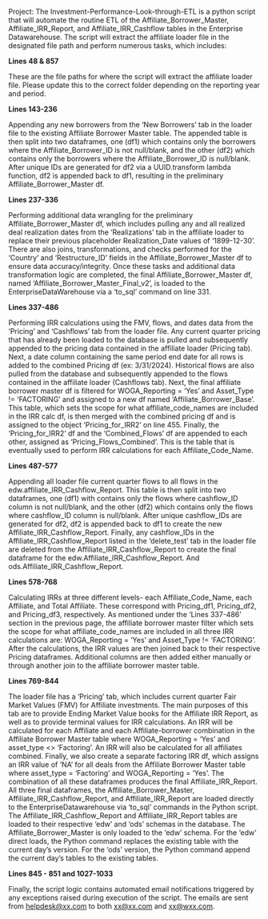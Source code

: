 Project: 
The Investment-Performance-Look-through-ETL is a python script that will automate the routine ETL of the Affiliate_Borrower_Master, Affiliate_IRR_Report, and Affiliate_IRR_Cashflow tables in the Enterprise Datawarehouse. The script will extract the affiliate loader file in the designated file path and perform numerous tasks, which includes: 

**Lines 48 & 857**

These are the file paths for where the script will extract the affiliate loader file. Please update this to the correct folder depending on the reporting year and period.

**Lines 143-236**

Appending any new borrowers from the ‘New Borrowers’ tab in the loader file to the existing Affiliate Borrower Master table. The appended table is then split into two dataframes, one (df1) which contains only the borrowers where the Affiliate_Borrower_ID is not null/blank, and the other (df2) which contains only the borrowers where the Affiliate_Borrower_ID is null/blank. After unique IDs are generated for df2 via a UUID.transform lambda function, df2 is appended back to df1, resulting in the preliminary Affiliate_Borrower_Master df.

**Lines 237-336**

Performing additional data wrangling for the preliminary Affiliate_Borrower_Master df, which includes pulling any and all realized deal realization dates from the ‘Realizations’ tab in the affiliate loader to replace their previous placeholder Realization_Date values of ‘1899-12-30’. There are also joins, transformations, and checks performed for the ‘Country’ and ‘Restructure_ID’ fields in the Affiliate_Borrower_Master df to ensure data accuracy/integrity. Once these tasks and additional data transformation logic are completed, the final Affiliate_Borrower_Master df, named ‘Affiliate_Borrower_Master_Final_v2’, is loaded to the EnterpriseDataWarehouse via a ‘to_sql’ command on line 331.

**Lines 337-486**

Performing IRR calculations using the FMV, flows, and dates data from the ‘Pricing’ and ‘Cashflows’ tab from the loader file. Any current quarter pricing that has already been loaded to the database is pulled and subsequently appended to the pricing data contained in the affiliate loader (Pricing tab). Next, a date column containing the same period end date for all rows is added to the combined Pricing df (ex: 3/31/2024). Historical flows are also pulled from the database and subsequently appended to the flows contained in the affiliate loader (Cashflows tab). Next, the final affiliate borrower master df is filtered for WOGA_Reporting = ‘Yes’ and Asset_Type != ‘FACTORING’ and assigned to a new df named ‘Affiliate_Borrower_Base’. This table, which sets the scope for what affiliate_code_names are included in the IRR calc df, is then merged with the combined pricing df and is assigned to the object ‘Pricing_for_IRR2’ on line 455. Finally, the ‘Pricing_for_IRR2’ df and the ‘Combined_Flows’ df are appended to each other, assigned as ‘Pricing_Flows_Combined’. This is the table that is eventually used to perform IRR calculations for each Affiliate_Code_Name.

**Lines 487-577**

Appending all loader file current quarter flows to all flows in the edw.affiliate_IRR_Cashflow_Report. This table is then split into two dataframes, one (df1) with contains only the flows where cashflow_ID column is not null/blank, and the other (df2) which contains only the flows where cashflow_ID column is null/blank. After unique cashflow_IDs are generated for df2, df2 is appended back to df1 to create the new Affiliate_IRR_Cashflow_Report. Finally, any cashflow_IDs in the Affiliate_IRR_Cashflow_Report listed in the ‘delete_test’ tab in the loader file are deleted from the Affiliate_IRR_Cashflow_Report to create the final dataframe for the edw.Affiliate_IRR_Cashflow_Report. And ods.Affiliate_IRR_Cashflow_Report.

**Lines 578-768**

Calculating IRRs at three different levels- each Affiliate_Code_Name, each Affiliate, and Total Affiliate. These correspond with Pricing_df1, Pricing_df2, and Pricing_df3, respectively. As mentioned under the ‘Lines 337-486’ section in the previous page, the affiliate borrower master filter which sets the scope for what affiliate_code_names are included in all three IRR calculations are: WOGA_Reporting = ‘Yes’ and Asset_Type != ‘FACTORING’. After the calculations, the IRR values are then joined back to their respective Pricing dataframes. Additional columns are then added either manually or through another join to the affiliate borrower master table. 

**Lines 769-844**

The loader file has a ‘Pricing’ tab, which includes current quarter Fair Market Values (FMV) for Affiliate investments. The main purposes of this tab are to provide Ending Market Value books for the Affiliate IRR Report, as well as to provide terminal values for IRR calculations. An IRR will be calculated for each Affiliate and each Affiliate-borrower combination in the Affiliate Borrower Master table where WOGA_Reporting = ‘Yes’ and asset_type <> ‘Factoring’. An IRR will also be calculated for all affiliates combined. Finally, we also create a separate factoring IRR df, which assigns an IRR value of ‘NA’ for all deals from the Affiliate Borrower Master table where asset_type = ‘Factoring’ and WOGA_Reporting = ‘Yes’. The combination of all these dataframes produces the final Affiliate_IRR_Report.
All three final dataframes, the Affiliate_Borrower_Master, Affiliate_IRR_Cashflow_Report, and Affiliate_IRR_Report are loaded directly to the EnterpriseDatawarehouse via ‘to_sql’ commands in the Python script. The Affiliate_IRR_Cashflow_Report and Affiliate_IRR_Report tables are loaded to their respective ‘edw’ and ‘ods’ schemas in the database. The Affiliate_Borrower_Master is only loaded to the ‘edw’ schema. For the ‘edw’ direct loads, the Python command replaces the existing table with the current day’s version. For the ‘ods’ version, the Python command append the current day’s tables to the existing tables.

**Lines 845 - 851 and 1027-1033**

Finally, the script logic contains automated email notifications triggered by any exceptions raised during execution of the script. The emails are sent from helpdesk@xx.com to both xx@xx.com and xx@wxx.com.


